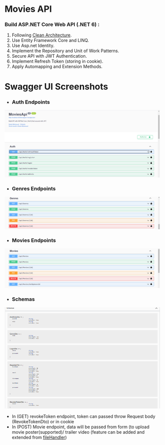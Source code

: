 # Movies API
### Build ASP.NET Core Web API (.NET 6) :
1. Following [Clean Architecture](https://docs.microsoft.com/en-us/dotnet/architecture/modern-web-apps-azure/common-web-application-architectures#clean-architecture).
2. Use Entity Framework Core and LINQ.
3. Use Asp.net Identity.
4. Implement the Repository and Unit of Work Patterns.
5. Secure API with JWT Authentication.
6. Implement Refresh Token (storing in cookie).
7. Apply Automapping and Extension Methods.
# Swagger UI Screenshots
- ### Auth Endpoints
![auth](SwaggerUI-Screenshots/Auth.png)

- ### Genres Endpoints
![auth](SwaggerUI-Screenshots/Geners.png)

- ### Movies Endpoints
![auth](SwaggerUI-Screenshots/Movies.png)

- ### Schemas
![auth](SwaggerUI-Screenshots/Schemas.png)

- In (GET) revokeToken endpoint, token can passed throw Request body (RevokeTokenDto) or in cookie
- In (POST) Movie endpoint, data will be passed from form (to upload movie poster(supported)/ trailer video (feature can be added and extended from [fileHandler](https://github.com/nadamhmudd/Movies-API/blob/master/Movies.Core/Interfaces/FileHandler/IFileHandler.cs))
